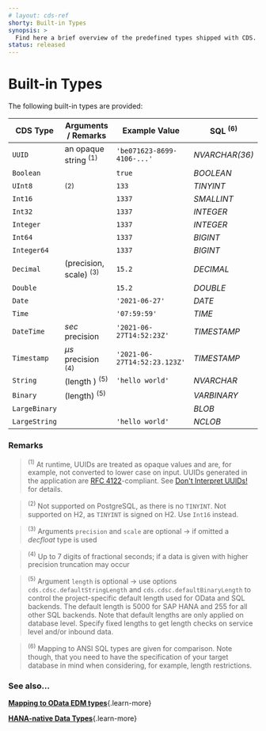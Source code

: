 ```yaml
---
# layout: cds-ref
shorty: Built-in Types
synopsis: >
  Find here a brief overview of the predefined types shipped with CDS.
status: released
---
```



# Built-in Types


The following built-in types are provided:


| CDS Type | Arguments / Remarks | Example Value | SQL <sup>(6)</sup> |
| --- | --- | ---  | --- |
| `UUID` | an opaque string <sup>(1)</sup> | `'be071623-8699-4106-...'` | _NVARCHAR(36)_  |
| `Boolean` | | `true` | _BOOLEAN_  |
| `UInt8` | <sup>(2)</sup> | `133` | _TINYINT_  |
| `Int16` | | `1337` | _SMALLINT_  |
| `Int32` | | `1337` | _INTEGER_  |
| `Integer` | | `1337` | _INTEGER_  |
| `Int64` | | `1337` | _BIGINT_  |
| `Integer64` | | `1337` | _BIGINT_  |
| `Decimal` | (precision, scale) <sup>(3)</sup> | `15.2` | _DECIMAL_  |
| `Double` | | `15.2` | _DOUBLE_  |
| `Date` | | `'2021-06-27'` | _DATE_  |
| `Time` | | `'07:59:59'` | _TIME_  |
| `DateTime` | _sec_ precision | `'2021-06-27T14:52:23Z'` | _TIMESTAMP_  |
| `Timestamp` | _µs_ precision <sup>(4)</sup> | `'2021-06-27T14:52:23.123Z'` |  _TIMESTAMP_  |
| `String` | (length ) <sup>(5)</sup> | `'hello world'` | _NVARCHAR_  |
| `Binary` | (length) <sup>(5)</sup> | |  _VARBINARY_  |
| `LargeBinary` |  | | _BLOB_ |
| `LargeString` |  | `'hello world'` | _NCLOB_  |


### Remarks


> <sup>(1)</sup> At runtime, UUIDs are treated as opaque values and are, for example, not converted to lower case on input. UUIDs generated in the application are [RFC 4122](https://tools.ietf.org/html/rfc4122)-compliant. See [Don't Interpret UUIDs!](../guides/domain-modeling#don-t-interpret-uuids) for details.

> <sup>(2)</sup> Not supported on PostgreSQL, as there is no `TINYINT`. Not supported on H2, as `TINYINT` is signed on H2. Use `Int16` instead.

> <sup>(3)</sup> Arguments `precision` and `scale` are optional → if omitted a *decfloat* type is used

> <sup>(4)</sup> Up to 7 digits of fractional seconds; if a data is given with higher precision truncation may occur

> <sup>(5)</sup> Argument `length` is optional → use options `cds.cdsc.defaultStringLength` and `cds.cdsc.defaultBinaryLength` to control the project-specific default length used for OData and SQL backends. The default length is 5000 for SAP HANA and 255 for all other SQL backends. Note that default lengths are only applied on database level. Specify fixed lengths to get length checks on service level and/or inbound data.

> <sup>(6)</sup> Mapping to ANSI SQL types are given for comparison. Note though, that you need to have the specification of your target database in mind when considering, for example, length restrictions.

### See also...

[**Mapping to OData EDM types**](../advanced/odata#type-mapping){.learn-more}

[**HANA-native Data Types**](../advanced/hana#hana-types){.learn-more}
